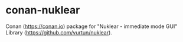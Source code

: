 # conan-nuklear
Conan (https://conan.io) package for "Nuklear - immediate mode GUI" Library (https://github.com/vurtun/nuklear). 
